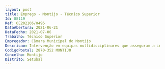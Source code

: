 ```yaml
--- 
layout: post
title: Emprego - Montijo - Técnico Superior
Id: 88119
Ref: OE202106/0496
DataAbertura: 2021-06-21
DataFecho: 2021-07-06
Trabalho: Técnico Superior
Empregador: Câmara Municipal do Montijo
Descricao: Intervenção em equipas multidisciplinares que asseguram a implementação de respostas multinível, incluindo apoios sociais e saúde, na educação pré escolar e no ensino básico e secundário, nomeadamente no que diz respeito à planificação  e preparação aual do funcionamento dos refeitórios escolares através da elaboração de ementas para almoços e merendas com as devidas especificações técnicas , tendo em conta todas as fichas de sinalização de alergias e ou restrições alimentares para elaboração de planos de aconselhamento alimentar individualizado  Implementação, manutenção, atualização e avaliação permanente da adequação do Sistema de Gestão de Segurança Alimentar (SGSA) nos refeitórios escolares da responsabilidade do Município  Identificação, avaliação, controlo e comunicação dos perigos para a Segurança Alimentar e elaboração de propostas de medidas de controlo desses perigos geridos por programas de pré requisitos e pelo plano HACCP.
CodigoPostal: 2870-352 MONTIJO
Concelho: Montijo
Distrito: Setúbal
--- 
```

